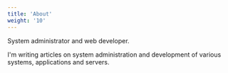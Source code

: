 ```yaml
---
title: 'About'
weight: '10'
---
```


System administrator and web developer.

I'm writing articles on system administration and development of various systems, applications and servers.
